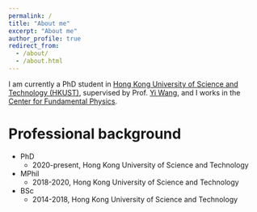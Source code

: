```yaml
---
permalink: /
title: "About me"
excerpt: "About me"
author_profile: true
redirect_from: 
  - /about/
  - /about.html
---
```


I am currently a PhD student in [Hong Kong University of Science and Technology (HKUST)](https://hkust.edu.hk/), supervised by Prof. [Yi Wang](https://phyw.people.ust.hk/), and I works in the [Center for Fundamental Physics](http://cfp.ust.hk/cgi-bin/cfp/eng/index.php).

Professional background
======
* PhD 
  * 2020-present, Hong Kong University of Science and Technology
* MPhil
  * 2018-2020, Hong Kong University of Science and Technology
* BSc
  * 2014-2018, Hong Kong University of Science and Technology





